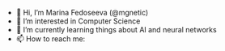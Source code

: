 - 👋 Hi, I’m Marina Fedoseeva (@mgnetic)
- 👀 I’m interested in Computer Science
- 🌱 I’m currently learning things about AI and neural networks
- 📫 How to reach me:
 

<!---
mgnetic/mgnetic is a ✨ special ✨ repository because its `README.md` (this file) appears on your GitHub profile.
You can click the Preview link to take a look at your changes.
--->
